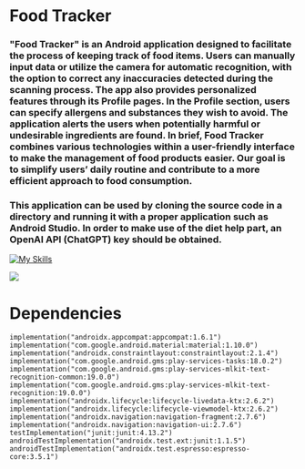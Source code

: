 # Food Tracker
###  "Food Tracker" is an Android application designed to facilitate the process of keeping track of food items. Users can manually input data or utilize the camera for automatic recognition, with the option to correct any inaccuracies detected during the scanning process. The app also provides personalized features through its Profile pages. In the Profile section, users can specify allergens and substances they wish to avoid. The application alerts the users when potentially harmful or undesirable ingredients are found. In brief, Food Tracker combines various technologies within a user-friendly interface to make the management of food products easier. Our goal is to simplify users’ daily routine and contribute to a more efficient approach to food consumption.

### This application can be used by cloning the source code in a directory and running it with a proper application such as Android Studio. In order to make use of the diet help part, an OpenAI API (ChatGPT) key should be obtained. 

[![My Skills](https://skillicons.dev/icons?i=java,androidstudio,gradle,sqlite&perline=50)](https://skillicons.dev)

![](https://github.com/engincanoz/FoodTracker/blob/main/ScreenShots%20Food%20Tracker.gif)





# Dependencies
    implementation("androidx.appcompat:appcompat:1.6.1")
    implementation("com.google.android.material:material:1.10.0")
    implementation("androidx.constraintlayout:constraintlayout:2.1.4")
    implementation("com.google.android.gms:play-services-tasks:18.0.2")
    implementation("com.google.android.gms:play-services-mlkit-text-recognition-common:19.0.0")
    implementation("com.google.android.gms:play-services-mlkit-text-recognition:19.0.0")
    implementation("androidx.lifecycle:lifecycle-livedata-ktx:2.6.2")
    implementation("androidx.lifecycle:lifecycle-viewmodel-ktx:2.6.2")
    implementation("androidx.navigation:navigation-fragment:2.7.6")
    implementation("androidx.navigation:navigation-ui:2.7.6")
    testImplementation("junit:junit:4.13.2")
    androidTestImplementation("androidx.test.ext:junit:1.1.5")
    androidTestImplementation("androidx.test.espresso:espresso-core:3.5.1")
